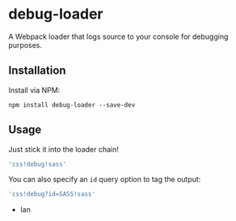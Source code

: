 # debug-loader
A Webpack loader that logs source to your console for debugging purposes.

## Installation

Install via NPM:

```
npm install debug-loader --save-dev
```

## Usage

Just stick it into the loader chain!

```js
'css!debug!sass'
```

You can also specify an `id` query option to tag the output:

```js
'css!debug?id=SASS!sass'
```

- Ian
